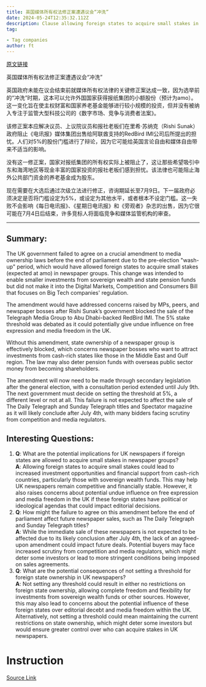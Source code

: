 ```yaml
---
title: 英国媒体所有权法修正案遭遇议会“冲洗”
date: 2024-05-24T12:35:32.112Z
description: Clause allowing foreign states to acquire small stakes in newspaper groups was not agreed before end of parliament
tag: 

- Tag companies
author: ft
---
```


[原文链接](https://ft.com/content/85eed9ae-b8dd-490c-86aa-6344dbe5313e)

英国媒体所有权法修正案遭遇议会“冲洗”

英国政府未能在议会结束前就媒体所有权法律的关键修正案达成一致，因为选举前的“冲洗”时期，这本可以允许外国国家获得报纸集团的小额股份（预计为amo）。这一变化旨在使主权财富和国家养老基金能够进行较小规模的投资，但并没有被纳入专注于监管大型科技公司的《数字市场、竞争与消费者法案》。

该修正案本应解决议员、上议院议员和报社老板们在里希·苏纳克（Rishi Sunak）政府阻止《电讯报》媒体集团出售给阿联酋支持的RedBird IMI公司后所提出的担忧。人们对5%的股份门槛进行了辩论，因为它可能给英国言论自由和媒体自由带来不适当的影响。

没有这一修正案，国家对报纸集团的所有权实际上被阻止了，这让那些希望吸引中东和海湾地区等现金丰富的国家投资的报社老板们感到担忧。该法律也可能阻止海外公共部门资金的养老基金成为股东。

现在需要在大选后通过次级立法进行修正，咨询期延长至7月9日。下一届政府必须决定是否将门槛设定为5%，或设定为其他水平，或者根本不设定门槛。这一失败不会影响《每日电讯报》、《星期日电讯报》和《旁观者》杂志的出售，因为它很可能在7月4日后结束，许多竞标人将面临竞争和媒体监管机构的审查。

---

## Summary:
The UK government failed to agree on a crucial amendment to media ownership laws before the end of parliament due to the pre-election "wash-up" period, which would have allowed foreign states to acquire small stakes (expected at amo) in newspaper groups. This change was intended to enable smaller investments from sovereign wealth and state pension funds but did not make it into the Digital Markets, Competition and Consumers Bill that focuses on Big Tech companies' regulation.

The amendment would have addressed concerns raised by MPs, peers, and newspaper bosses after Rishi Sunak’s government blocked the sale of the Telegraph Media Group to Abu Dhabi-backed RedBird IMI. The 5% stake threshold was debated as it could potentially give undue influence on free expression and media freedom in the UK.

Without this amendment, state ownership of a newspaper group is effectively blocked, which concerns newspaper bosses who want to attract investments from cash-rich states like those in the Middle East and Gulf region. The law may also deter pension funds with overseas public sector money from becoming shareholders.

The amendment will now need to be made through secondary legislation after the general election, with a consultation period extended until July 9th. The next government must decide on setting the threshold at 5%, a different level or not at all. This failure is not expected to affect the sale of The Daily Telegraph and Sunday Telegraph titles and Spectator magazine as it will likely conclude after July 4th, with many bidders facing scrutiny from competition and media regulators.

## Interesting Questions:
1. **Q**: What are the potential implications for UK newspapers if foreign states are allowed to acquire small stakes in newspaper groups?  
    **A**: Allowing foreign states to acquire small stakes could lead to increased investment opportunities and financial support from cash-rich countries, particularly those with sovereign wealth funds. This may help UK newspapers remain competitive and financially stable. However, it also raises concerns about potential undue influence on free expression and media freedom in the UK if these foreign states have political or ideological agendas that could impact editorial decisions.
2. **Q**: How might the failure to agree on this amendment before the end of parliament affect future newspaper sales, such as The Daily Telegraph and Sunday Telegraph titles?  
    **A**: While the immediate sale of these newspapers is not expected to be affected due to its likely conclusion after July 4th, the lack of an agreed-upon amendment could impact future deals. Potential buyers may face increased scrutiny from competition and media regulators, which might deter some investors or lead to more stringent conditions being imposed on sales agreements.
3. **Q**: What are the potential consequences of not setting a threshold for foreign state ownership in UK newspapers?  
    **A**: Not setting any threshold could result in either no restrictions on foreign state ownership, allowing complete freedom and flexibility for investments from sovereign wealth funds or other sources. However, this may also lead to concerns about the potential influence of these foreign states over editorial decebt and media freedom within the UK. Alternatively, not setting a threshold could mean maintaining the current restrictions on state ownership, which might deter some investors but would ensure greater control over who can acquire stakes in UK newspapers.

# Instruction

[Source Link](https://ft.com/content/85eed9ae-b8dd-490c-86aa-6344dbe5313e)

